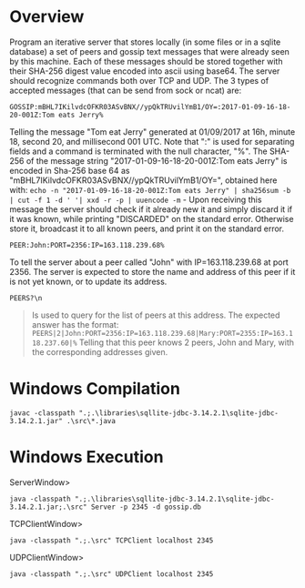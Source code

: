Overview
======
Program an iterative server that stores locally (in some files or in a sqlite database) a set of peers and gossip text messages that were already seen by this machine. 
Each of these messages should be stored together with their SHA-256 digest value encoded into ascii using base64. 
The server should recognize commands both over TCP and UDP. 
The 3 types of accepted messages (that can be send from sock or ncat) are:

`GOSSIP:mBHL7IKilvdcOFKR03ASvBNX//ypQkTRUvilYmB1/OY=:2017-01-09-16-18-20-001Z:Tom eats Jerry%`

Telling the message "Tom eat Jerry" generated at 01/09/2017 at 16h, minute 18, second 20, and millisecond 001 UTC. 
Note that ":" is used for separating fields and a command is terminated with the null character, "%". 
The SHA-256 of the message string "2017-01-09-16-18-20-001Z:Tom eats Jerry" is encoded in Sha-256 base 64 as "mBHL7IKilvdcOFKR03ASvBNX//ypQkTRUvilYmB1/OY=", obtained here with: `echo -n "2017-01-09-16-18-20-001Z:Tom eats Jerry" | sha256sum -b | cut -f 1 -d ' '| xxd -r -p | uuencode -m` -
Upon receiving this message the server should check if it already new it and simply discard it if it was known, while printing "DISCARDED" on the standard error. 
Otherwise store it, broadcast it to all known peers, and print it on the standard error.

`PEER:John:PORT=2356:IP=163.118.239.68%`

To tell the server about a peer called "John" with IP=163.118.239.68 at port 2356. 
The server is expected to store the name and address of this peer if it is not yet known, or to update its address.

`PEERS?\n`

>Is used to query for the list of peers at this address. 
The expected answer has the format: 
`PEERS|2|John:PORT=2356:IP=163.118.239.68|Mary:PORT=2355:IP=163.118.237.60|%`
Telling that this peer knows 2 peers, John and Mary, with the corresponding addresses given.


Windows Compilation
======

`javac -classpath ".;.\libraries\sqllite-jdbc-3.14.2.1\sqlite-jdbc-3.14.2.1.jar" .\src\*.java`

Windows Execution
======

ServerWindow>

`java -classpath ".;.\libraries\sqllite-jdbc-3.14.2.1\sqlite-jdbc-3.14.2.1.jar;.\src" Server -p 2345 -d gossip.db`

TCPClientWindow>

`java -classpath ".;.\src" TCPClient localhost 2345`

UDPClientWindow>

`java -classpath ".;.\src" UDPClient localhost 2345`
